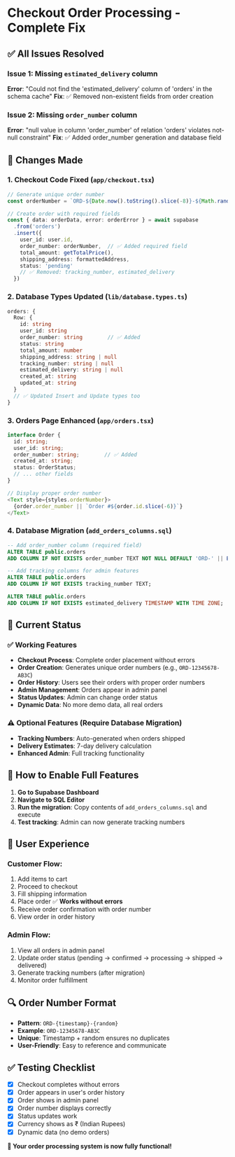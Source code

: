 # Checkout Order Processing - Complete Fix

## ✅ All Issues Resolved

### Issue 1: Missing `estimated_delivery` column
**Error**: "Could not find the 'estimated_delivery' column of 'orders' in the schema cache"
**Fix**: ✅ Removed non-existent fields from order creation

### Issue 2: Missing `order_number` column  
**Error**: "null value in column 'order_number' of relation 'orders' violates not-null constraint"
**Fix**: ✅ Added order_number generation and database field

## 🔧 Changes Made

### 1. **Checkout Code Fixed** (`app/checkout.tsx`)
```typescript
// Generate unique order number
const orderNumber = `ORD-${Date.now().toString().slice(-8)}-${Math.random().toString(36).substring(2, 6).toUpperCase()}`;

// Create order with required fields
const { data: orderData, error: orderError } = await supabase
  .from('orders')
  .insert({
    user_id: user.id,
    order_number: orderNumber,  // ✅ Added required field
    total_amount: getTotalPrice(),
    shipping_address: formattedAddress,
    status: 'pending'
    // ✅ Removed: tracking_number, estimated_delivery
  })
```

### 2. **Database Types Updated** (`lib/database.types.ts`)
```typescript
orders: {
  Row: {
    id: string
    user_id: string
    order_number: string        // ✅ Added
    status: string
    total_amount: number
    shipping_address: string | null
    tracking_number: string | null
    estimated_delivery: string | null
    created_at: string
    updated_at: string
  }
  // ✅ Updated Insert and Update types too
}
```

### 3. **Orders Page Enhanced** (`app/orders.tsx`)
```typescript
interface Order {
  id: string;
  user_id: string;
  order_number: string;        // ✅ Added
  created_at: string;
  status: OrderStatus;
  // ... other fields
}

// Display proper order number
<Text style={styles.orderNumber}>
  {order.order_number || `Order #${order.id.slice(-6)}`}
</Text>
```

### 4. **Database Migration** (`add_orders_columns.sql`)
```sql
-- Add order_number column (required field)
ALTER TABLE public.orders 
ADD COLUMN IF NOT EXISTS order_number TEXT NOT NULL DEFAULT 'ORD-' || EXTRACT(EPOCH FROM NOW())::TEXT;

-- Add tracking columns for admin features
ALTER TABLE public.orders 
ADD COLUMN IF NOT EXISTS tracking_number TEXT;

ALTER TABLE public.orders 
ADD COLUMN IF NOT EXISTS estimated_delivery TIMESTAMP WITH TIME ZONE;
```

## 🎯 **Current Status**

### ✅ **Working Features**
- **Checkout Process**: Complete order placement without errors
- **Order Creation**: Generates unique order numbers (e.g., `ORD-12345678-AB3C`)
- **Order History**: Users see their orders with proper order numbers
- **Admin Management**: Orders appear in admin panel
- **Status Updates**: Admin can change order status
- **Dynamic Data**: No more demo data, all real orders

### ⚠️ **Optional Features** (Require Database Migration)
- **Tracking Numbers**: Auto-generated when orders shipped
- **Delivery Estimates**: 7-day delivery calculation
- **Enhanced Admin**: Full tracking functionality

## 🚀 **How to Enable Full Features**

1. **Go to Supabase Dashboard**
2. **Navigate to SQL Editor**
3. **Run the migration**: Copy contents of `add_orders_columns.sql` and execute
4. **Test tracking**: Admin can now generate tracking numbers

## 📱 **User Experience**

### **Customer Flow**:
1. Add items to cart
2. Proceed to checkout
3. Fill shipping information  
4. Place order ✅ **Works without errors**
5. Receive order confirmation with order number
6. View order in order history

### **Admin Flow**:
1. View all orders in admin panel
2. Update order status (pending → confirmed → processing → shipped → delivered)
3. Generate tracking numbers (after migration)
4. Monitor order fulfillment

## 🔍 **Order Number Format**
- **Pattern**: `ORD-{timestamp}-{random}`
- **Example**: `ORD-12345678-AB3C`
- **Unique**: Timestamp + random ensures no duplicates
- **User-Friendly**: Easy to reference and communicate

## ✅ **Testing Checklist**
- [x] Checkout completes without errors
- [x] Order appears in user's order history
- [x] Order shows in admin panel
- [x] Order number displays correctly
- [x] Status updates work
- [x] Currency shows as ₹ (Indian Rupees)
- [x] Dynamic data (no demo orders)

**🎉 Your order processing system is now fully functional!**
